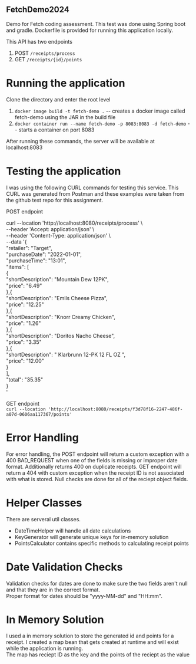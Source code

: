 ## FetchDemo2024
Demo for Fetch coding assessment. This test was done using Spring boot and gradle. Dockerfile is provided for running this application locally. 

This API has two endpoints 
1. POST `/receipts/process`
2. GET `/receipts/{id}/points`

# Running the application 
Clone the directory and enter the root level 
1. `docker image build -t fetch-demo .` -- creates a docker image called fetch-demo using the JAR in the build file
2. `docker container run --name fetch-demo -p 8083:8083 -d fetch-demo` -- starts a container on port 8083

After running these commands, the server will be available at localhost:8083


# Testing the application 

I was using the following CURL commands for testing this service. This CURL was generated from Postman and these examples were taken from the github test repo for this assignment.  

POST endpoint

 curl --location 'http://localhost:8080/receipts/process' \  
--header 'Accept: application/json' \  
--header 'Content-Type: application/json' \  
--data '{  
  "retailer": "Target",  
  "purchaseDate": "2022-01-01",  
  "purchaseTime": "13:01",  
  "items": [  
    {  
      "shortDescription": "Mountain Dew 12PK",  
      "price": "6.49"  
    },{  
      "shortDescription": "Emils Cheese Pizza",  
      "price": "12.25"  
    },{  
      "shortDescription": "Knorr Creamy Chicken",  
      "price": "1.26"  
    },{  
      "shortDescription": "Doritos Nacho Cheese",  
      "price": "3.35"  
    },{  
      "shortDescription": "   Klarbrunn 12-PK 12 FL OZ  ",  
      "price": "12.00"  
    }  
  ],  
  "total": "35.35"  
}  
'   

GET endpoint   
`curl --location 'http://localhost:8080/receipts/f3d78f16-2247-486f-a07d-0606aa117367/points'`

# Error Handling  

For error handling, the POST endpoint will return a custom exception with a 400 BAD_REQUEST when one of the fields is missing or improper date format. Additionally returns 400 on duplicate receipts. 
GET endpoint will return a 404 with custom exception when the receipt ID is not associated with what is stored. 
Null checks are done for all of the reciept object fields. 

# Helper Classes
There are serveral util classes.
- DateTimeHelper will handle all date calculations
- KeyGenerator will generate unique keys for in-memory solution 
- PointsCalculator contains specific methods to calculating receipt points

# Date Validation Checks 
Validation checks for dates are done to make sure the two fields aren't null and that they are in the correct format.  
Proper format for dates should be "yyyy-MM-dd" and "HH:mm".

# In Memory Solution 
I used a in memory solution to store the generated id and points for a receipt. I created a map bean that gets created at runtime and will exist while the application is running.   
The map has reciept ID as the key and the points of the reciept as the value